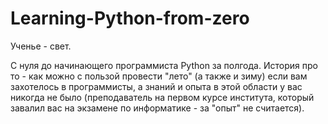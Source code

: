 # Learning-Python-from-zero
Ученье - свет.

С нуля до начинающего программиста Python за полгода. История про то - как можно с пользой провести "лето" (а также и зиму) если вам захотелось в программисты, а знаний и опыта в этой области у вас никогда не было (преподаватель на первом курсе института, который завалил вас на экзамене по информатике - за "опыт" не считается). 


